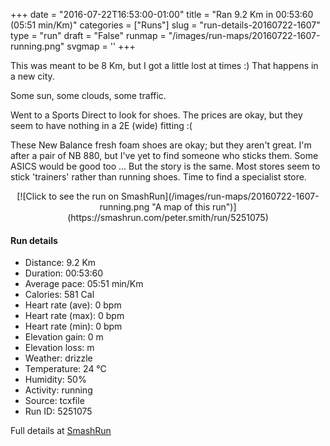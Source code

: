 +++
date = "2016-07-22T16:53:00-01:00"
title = "Ran 9.2 Km in 00:53:60 (05:51 min/Km)"
categories = ["Runs"]
slug = "run-details-20160722-1607"
type = "run"
draft = "False"
runmap = "/images/run-maps/20160722-1607-running.png"
svgmap = '<polyline points="0 23, 6 22, 10 19, 8 21, 5 22, 7 26, 7 28, 18 32, 21 34, 28 36, 31 40, 34 41, 41 47, 46 49, 49 51, 58 57, 64 61, 71 63, 68 67, 66 68, 59 67, 65 67, 67 71, 70 73, 75 75, 76 74, 75 73, 76 74, 75 76, 76 76, 75 76, 76 74, 76 75, 80 75, 84 78, 83 78, 86 77, 92 80, 100 79, 96 77, 95 79, 91 80, 91 79, 94 75, 93 73, 75 64, 67 62, 61 59, 42 46, 28 36, 18 32, 11 30">'
+++

This was meant to be 8 Km, but I got a little lost at times :) That happens in a new city. 

Some sun, some clouds, some traffic. 

Went to a Sports Direct to look for shoes. The prices are okay, but they seem to have nothing in a 2E (wide) fitting :(

These New Balance fresh foam shoes are okay; but they aren't great. I'm after a pair of NB 880, but I've yet to find someone who sticks them. Some ASICS would be good too ... But the story is the same. Most stores seem to stick 'trainers' rather than running shoes. Time to find a specialist store. 

<!--more-->

<center>
[![Click to see the run on SmashRun](/images/run-maps/20160722-1607-running.png "A map of this run")](https://smashrun.com/peter.smith/run/5251075)
</center>

#### Run details

* Distance: 9.2 Km
* Duration: 00:53:60
* Average pace: 05:51 min/Km
* Calories: 581 Cal
* Heart rate (ave): 0 bpm
* Heart rate (max): 0 bpm
* Heart rate (min): 0 bpm
* Elevation gain: 0 m
* Elevation loss:  m
* Weather: drizzle
* Temperature: 24 &deg;C
* Humidity: 50%
* Activity: running
* Source: tcxfile
* Run ID: 5251075

Full details at [SmashRun](https://smashrun.com/peter.smith/run/5251075)